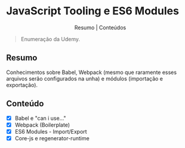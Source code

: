 # JavaScript Tooling e ES6 Modules

<p align="center">
    <a>Resumo</a> |
    <a>Conteúdos</a>
</p>

> Enumeração da Udemy.


## Resumo
Conhecimentos sobre Babel, Webpack (mesmo que raramente esses arquivos serão configurados na unha) e módulos (importação e exportação).
## Conteúdo
- [x] Babel e "can i use..."
- [x] Webpack (Boilerplate)
- [x] ES6 Modules - Import/Export
- [x] Core-js e regenerator-runtime